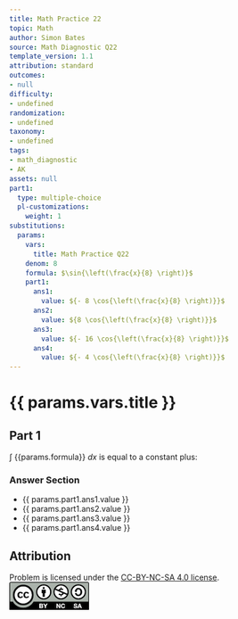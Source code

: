 ```yaml
---
title: Math Practice 22
topic: Math
author: Simon Bates
source: Math Diagnostic Q22
template_version: 1.1
attribution: standard
outcomes:
- null
difficulty:
- undefined
randomization:
- undefined
taxonomy:
- undefined
tags:
- math_diagnostic
- AK
assets: null
part1:
  type: multiple-choice
  pl-customizations:
    weight: 1
substitutions:
  params:
    vars:
      title: Math Practice Q22
    denom: 8
    formula: $\sin{\left(\frac{x}{8} \right)}$
    part1:
      ans1:
        value: ${- 8 \cos{\left(\frac{x}{8} \right)}}$
      ans2:
        value: ${8 \cos{\left(\frac{x}{8} \right)}}$
      ans3:
        value: ${- 16 \cos{\left(\frac{x}{8} \right)}}$
      ans4:
        value: ${- 4 \cos{\left(\frac{x}{8} \right)}}$
---
```

# {{ params.vars.title }}

## Part 1

$\int$ {{params.formula}} $dx$ is equal to a constant plus:

### Answer Section

- {{ params.part1.ans1.value }}
- {{ params.part1.ans2.value }}
- {{ params.part1.ans3.value }}
- {{ params.part1.ans4.value }}

## Attribution

Problem is licensed under the [CC-BY-NC-SA 4.0 license](https://creativecommons.org/licenses/by-nc-sa/4.0/).<br> ![The Creative Commons 4.0 license requiring attribution-BY, non-commercial-NC, and share-alike-SA license.](https://raw.githubusercontent.com/firasm/bits/master/by-nc-sa.png)